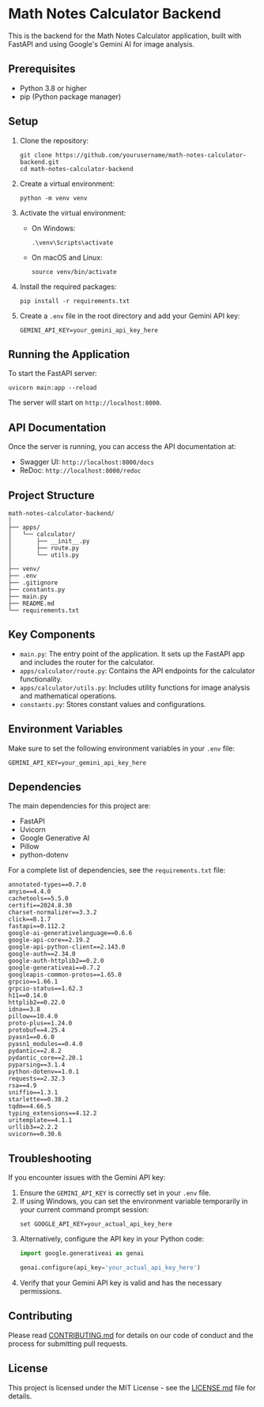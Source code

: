 # Math Notes Calculator Backend

This is the backend for the Math Notes Calculator application, built with FastAPI and using Google's Gemini AI for image analysis.

## Prerequisites

- Python 3.8 or higher
- pip (Python package manager)

## Setup

1. Clone the repository:
   ```
   git clone https://github.com/yourusername/math-notes-calculator-backend.git
   cd math-notes-calculator-backend
   ```

2. Create a virtual environment:
   ```
   python -m venv venv
   ```

3. Activate the virtual environment:
   - On Windows:
     ```
     .\venv\Scripts\activate
     ```
   - On macOS and Linux:
     ```
     source venv/bin/activate
     ```

4. Install the required packages:
   ```
   pip install -r requirements.txt
   ```

5. Create a `.env` file in the root directory and add your Gemini API key:
   ```
   GEMINI_API_KEY=your_gemini_api_key_here
   ```

## Running the Application

To start the FastAPI server:

```
uvicorn main:app --reload
```

The server will start on `http://localhost:8000`.

## API Documentation

Once the server is running, you can access the API documentation at:

- Swagger UI: `http://localhost:8000/docs`
- ReDoc: `http://localhost:8000/redoc`

## Project Structure

```
math-notes-calculator-backend/
│
├── apps/
│   └── calculator/
│       ├── __init__.py
│       ├── route.py
│       └── utils.py
│
├── venv/
├── .env
├── .gitignore
├── constants.py
├── main.py
├── README.md
└── requirements.txt
```

## Key Components

- `main.py`: The entry point of the application. It sets up the FastAPI app and includes the router for the calculator.
- `apps/calculator/route.py`: Contains the API endpoints for the calculator functionality.
- `apps/calculator/utils.py`: Includes utility functions for image analysis and mathematical operations.
- `constants.py`: Stores constant values and configurations.

## Environment Variables

Make sure to set the following environment variables in your `.env` file:

```
GEMINI_API_KEY=your_gemini_api_key_here
```

## Dependencies

The main dependencies for this project are:

- FastAPI
- Uvicorn
- Google Generative AI
- Pillow
- python-dotenv

For a complete list of dependencies, see the `requirements.txt` file:

```
annotated-types==0.7.0
anyio==4.4.0
cachetools==5.5.0
certifi==2024.8.30
charset-normalizer==3.3.2
click==8.1.7
fastapi==0.112.2
google-ai-generativelanguage==0.6.6
google-api-core==2.19.2
google-api-python-client==2.143.0
google-auth==2.34.0
google-auth-httplib2==0.2.0
google-generativeai==0.7.2
googleapis-common-protos==1.65.0
grpcio==1.66.1
grpcio-status==1.62.3
h11==0.14.0
httplib2==0.22.0
idna==3.8
pillow==10.4.0
proto-plus==1.24.0
protobuf==4.25.4
pyasn1==0.6.0
pyasn1_modules==0.4.0
pydantic==2.8.2
pydantic_core==2.20.1
pyparsing==3.1.4
python-dotenv==1.0.1
requests==2.32.3
rsa==4.9
sniffio==1.3.1
starlette==0.38.2
tqdm==4.66.5
typing_extensions==4.12.2
uritemplate==4.1.1
urllib3==2.2.2
uvicorn==0.30.6
```

## Troubleshooting

If you encounter issues with the Gemini API key:

1. Ensure the `GEMINI_API_KEY` is correctly set in your `.env` file.
2. If using Windows, you can set the environment variable temporarily in your current command prompt session:
   ```
   set GOOGLE_API_KEY=your_actual_api_key_here
   ```
3. Alternatively, configure the API key in your Python code:
   ```python
   import google.generativeai as genai
   
   genai.configure(api_key='your_actual_api_key_here')
   ```
4. Verify that your Gemini API key is valid and has the necessary permissions.

## Contributing

Please read [CONTRIBUTING.md](CONTRIBUTING.md) for details on our code of conduct and the process for submitting pull requests.

## License

This project is licensed under the MIT License - see the [LICENSE.md](LICENSE.md) file for details.
